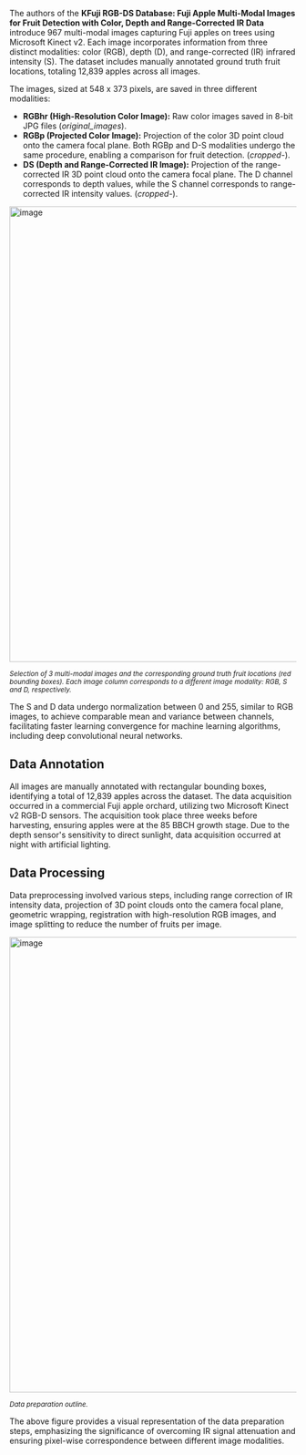 The authors of the **KFuji RGB-DS Database: Fuji Apple Multi-Modal Images for Fruit Detection with Color, Depth and Range-Corrected IR Data** introduce 967 multi-modal images capturing Fuji apples on trees using Microsoft Kinect v2. Each image incorporates information from three distinct modalities: color (RGB), depth (D), and range-corrected (IR) infrared intensity (S). The dataset includes manually annotated ground truth fruit locations, totaling 12,839 apples across all images.

The images, sized at 548 x 373 pixels, are saved in three different modalities:

- **RGBhr (High-Resolution Color Image):** Raw color images saved in 8-bit JPG files (*original_images*).
- **RGBp (Projected Color Image):** Projection of the color 3D point cloud onto the camera focal plane. Both RGBp and D-S modalities undergo the same procedure, enabling a comparison for fruit detection. (*cropped-*).
- **DS (Depth and Range-Corrected IR Image):** Projection of the range-corrected IR 3D point cloud onto the camera focal plane. The D channel corresponds to depth values, while the S channel corresponds to range-corrected IR intensity values. (*cropped-*).

<img src="https://github.com/dataset-ninja/kfuji/assets/78355358/c7e4f310-621b-4809-aadc-ba8d4a0fd4fd" alt="image" width="800">

<span style="font-size: smaller; font-style: italic;">Selection of 3 multi-modal images and the corresponding ground truth fruit locations (red bounding boxes). Each image column corresponds to a different image modality: RGB, S and D, respectively.</span>

The S and D data undergo normalization between 0 and 255, similar to RGB images, to achieve comparable mean and variance between channels, facilitating faster learning convergence for machine learning algorithms, including deep convolutional neural networks.

## Data Annotation

All images are manually annotated with rectangular bounding boxes, identifying a total of 12,839 apples across the dataset. The data acquisition occurred in a commercial Fuji apple orchard, utilizing two Microsoft Kinect v2 RGB-D sensors. The acquisition took place three weeks before harvesting, ensuring apples were at the 85 BBCH growth stage. Due to the depth sensor's sensitivity to direct sunlight, data acquisition occurred at night with artificial lighting.

## Data Processing

Data preprocessing involved various steps, including range correction of IR intensity data, projection of 3D point clouds onto the camera focal plane, geometric wrapping, registration with high-resolution RGB images, and image splitting to reduce the number of fruits per image.

<img src="https://github.com/dataset-ninja/kfuji/assets/78355358/a22e016c-1196-4641-83b0-68f64931aaa3" alt="image" width="800">

<span style="font-size: smaller; font-style: italic;">Data preparation outline.</span>

The above figure provides a visual representation of the data preparation steps, emphasizing the significance of overcoming IR signal attenuation and ensuring pixel-wise correspondence between different image modalities.